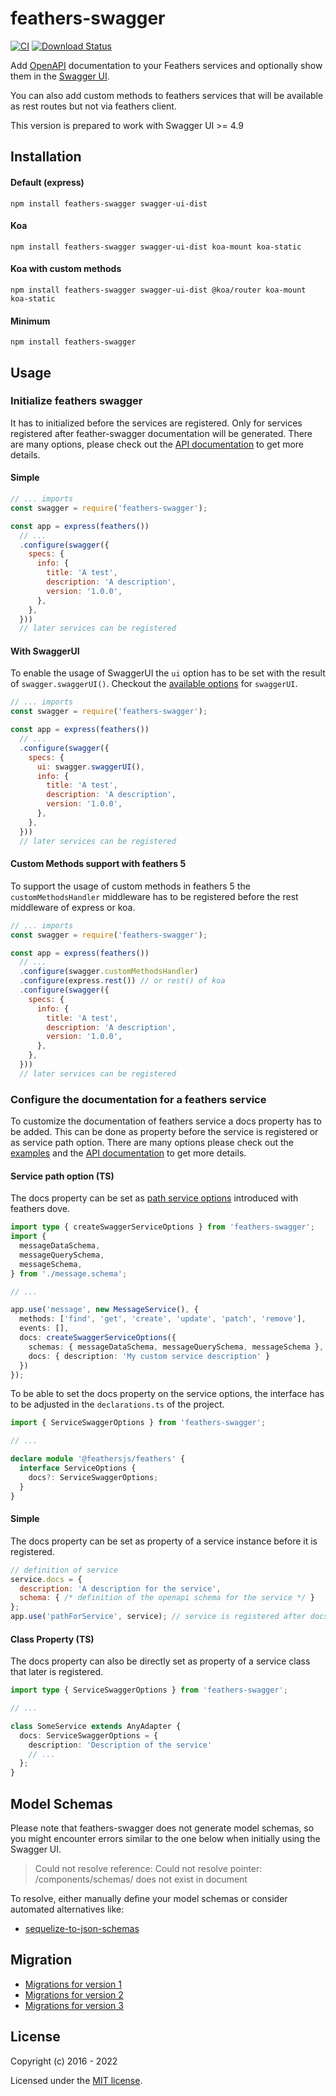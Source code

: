 # feathers-swagger

[![CI](https://github.com/feathersjs-ecosystem/feathers-swagger/actions/workflows/ci.yaml/badge.svg)](https://github.com/feathersjs-ecosystem/feathers-swagger/actions/workflows/ci.yaml)
[![Download Status](https://img.shields.io/npm/dm/feathers-swagger.svg?style=flat-square)](https://www.npmjs.com/package/feathers-swagger)

Add [OpenAPI](https://swagger.io/resources/open-api/) documentation to your Feathers services and optionally show them in the [Swagger UI](https://swagger.io/tools/swagger-ui/).

You can also add custom methods to feathers services that will be available as rest routes but not via feathers client. 

This version is prepared to work with Swagger UI >= 4.9

## Installation

<!-- tabs:start -->

#### **Default (express)**

```shell
npm install feathers-swagger swagger-ui-dist
```

#### **Koa**

```shell
npm install feathers-swagger swagger-ui-dist koa-mount koa-static
```

#### **Koa with custom methods**

```shell
npm install feathers-swagger swagger-ui-dist @koa/router koa-mount koa-static
```

#### **Minimum**

```shell
npm install feathers-swagger
```

<!-- tabs:end -->

## Usage

### Initialize feathers swagger

It has to initialized before the services are registered.
Only for services registered after feather-swagger documentation will be generated.
There are many options, please check out the [API documentation](api.md#swaggeroptions) to get more details.

<!-- tabs:start -->

#### **Simple**

```js
// ... imports
const swagger = require('feathers-swagger');

const app = express(feathers())
  // ...
  .configure(swagger({
    specs: {
      info: {
        title: 'A test',
        description: 'A description',
        version: '1.0.0',
      },
    },
  }))
  // later services can be registered
```

#### **With SwaggerUI**

To enable the usage of SwaggerUI the `ui` option has to be set with the result of `swagger.swaggerUI()`. Checkout the [available options](api.md#swaggerswaggeruioptions) for `swaggerUI`. 

```js
// ... imports
const swagger = require('feathers-swagger');

const app = express(feathers())
  // ...
  .configure(swagger({
    specs: {
      ui: swagger.swaggerUI(),
      info: {
        title: 'A test',
        description: 'A description',
        version: '1.0.0',
      },
    },
  }))
  // later services can be registered
```

#### **Custom Methods support with feathers 5**

To support the usage of custom methods in feathers 5 the `customMethodsHandler` middleware has to be registered before the rest middleware of express or koa.

```js
// ... imports
const swagger = require('feathers-swagger');

const app = express(feathers())
  // ...
  .configure(swagger.customMethodsHandler)
  .configure(express.rest()) // or rest() of koa
  .configure(swagger({
    specs: {
      info: {
        title: 'A test',
        description: 'A description',
        version: '1.0.0',
      },
    },
  }))
  // later services can be registered
```

<!-- tabs:end -->

### Configure the documentation for a feathers service

To customize the documentation of feathers service a docs property has to be added. This can be done as property before the service is registered or as service path option.
There are many options please check out the [examples](examples/index.md) and the [API documentation](api.md#servicedocs) to get more details.

<!-- tabs:start -->

#### **Service path option (TS)**
The docs property can be set as [path service options](https://dove.feathersjs.com/api/application.html#use-path-service-options) introduced with feathers dove. 

```typescript
import type { createSwaggerServiceOptions } from 'feathers-swagger';
import {
  messageDataSchema,
  messageQuerySchema,
  messageSchema,
} from './message.schema';

// ...

app.use('message', new MessageService(), {
  methods: ['find', 'get', 'create', 'update', 'patch', 'remove'],
  events: [],
  docs: createSwaggerServiceOptions({
    schemas: { messageDataSchema, messageQuerySchema, messageSchema },
    docs: { description: 'My custom service description' }
  })
});
```

To be able to set the docs property on the service options, the interface has to be adjusted in the `declarations.ts` of the project.

```typescript
import { ServiceSwaggerOptions } from 'feathers-swagger';

// ...

declare module '@feathersjs/feathers' {
  interface ServiceOptions {
    docs?: ServiceSwaggerOptions;
  }
}
```

#### **Simple**
The docs property can be set as property of a service instance before it is registered.


```js
// definition of service
service.docs = {
  description: 'A description for the service',
  schema: { /* definition of the openapi schema for the service */ }
};
app.use('pathForService', service); // service is registered after docs property has been set
```

#### **Class Property (TS)**
The docs property can also be directly set as property of a service class that later is registered.

```typescript
import type { ServiceSwaggerOptions } from 'feathers-swagger';

// ...

class SomeService extends AnyAdapter {
  docs: ServiceSwaggerOptions = {
    description: 'Description of the service'
    // ...
  };
}
```

<!-- tabs:end -->

## Model Schemas

Please note that feathers-swagger does not generate model schemas, so you might
encounter errors similar to the one below when initially using the Swagger UI.

> Could not resolve reference: Could not resolve pointer: /components/schemas/<some-model> does not exist in document

To resolve, either manually define your model schemas or consider automated alternatives like:

- [sequelize-to-json-schemas](https://github.com/alt3/sequelize-to-json-schemas)

## Migration

* [Migrations for version 1](migrations/MIGRATIONS_v1.md)
* [Migrations for version 2](migrations/MIGRATIONS_v2.md)
* [Migrations for version 3](migrations/MIGRATIONS_v3.md)

## License

Copyright (c) 2016 - 2022

Licensed under the [MIT license](LICENSE).

